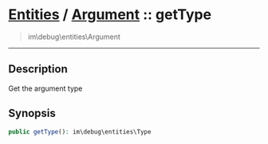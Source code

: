 # [Entities](entities.md) / [Argument](entities-Argument.md) :: getType
 > im\debug\entities\Argument
____

## Description
Get the argument type

## Synopsis
```php
public getType(): im\debug\entities\Type
```
